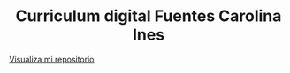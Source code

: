 <h1 align="center">Curriculum digital Fuentes Carolina Ines</h1>

<a href="https://car-fuentes.github.io/">Visualiza mi repositorio</a>
